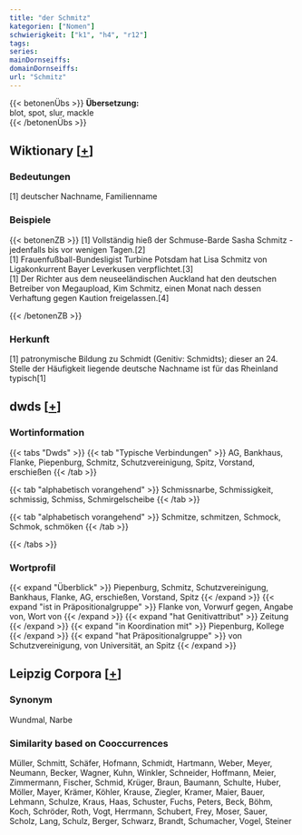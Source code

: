 ```yaml
---
title: "der Schmitz"
kategorien: ["Nomen"]
schwierigkeit: ["k1", "h4", "r12"]
tags:
series:
mainDornseiffs:
domainDornseiffs:
url: "Schmitz"
---
```


{{< betonenÜbs >}}
**Übersetzung:**  
blot, spot, slur, mackle  
{{< /betonenÜbs >}}

## Wiktionary [[+](https://de.wiktionary.org/wiki/Schmitz)]

### Bedeutungen
[1] deutscher Nachname, Familienname  

### Beispiele
{{< betonenZB >}}
[1] Vollständig hieß der Schmuse-Barde Sasha Schmitz - jedenfalls bis vor wenigen Tagen.[2]  
[1] Frauenfußball-Bundesligist Turbine Potsdam hat Lisa Schmitz von Ligakonkurrent Bayer Leverkusen verpflichtet.[3]  
[1] Der Richter aus dem neuseeländischen Auckland hat den deutschen Betreiber von Megaupload, Kim Schmitz, einen Monat nach dessen Verhaftung gegen Kaution freigelassen.[4]  

{{< /betonenZB >}}
### Herkunft
[1] patronymische Bildung zu Schmidt (Genitiv: Schmidts); dieser an 24. Stelle der Häufigkeit liegende deutsche Nachname ist für das Rheinland typisch[1]  



## dwds [[+](https://www.dwds.de/wb/Schmitz)]

### Wortinformation
{{< tabs "Dwds" >}}
{{< tab "Typische Verbindungen" >}}
AG, Bankhaus, Flanke, Piepenburg, Schmitz, Schutzvereinigung, Spitz, Vorstand, erschießen
{{< /tab >}}

{{< tab "alphabetisch vorangehend" >}}
Schmissnarbe, Schmissigkeit, schmissig, Schmiss, Schmirgelscheibe
{{< /tab >}}

{{< tab "alphabetisch vorangehend" >}}
Schmitze, schmitzen, Schmock, Schmok, schmöken
{{< /tab >}}

{{< /tabs >}}

### Wortprofil
{{< expand "Überblick" >}} Piepenburg, Schmitz, Schutzvereinigung, Bankhaus, Flanke, AG, erschießen, Vorstand, Spitz {{< /expand >}}
{{< expand "ist in Präpositionalgruppe" >}} Flanke von, Vorwurf gegen, Angabe von, Wort von {{< /expand >}}
{{< expand "hat Genitivattribut" >}} Zeitung {{< /expand >}}
{{< expand "in Koordination mit" >}} Piepenburg, Kollege {{< /expand >}}
{{< expand "hat Präpositionalgruppe" >}} von Schutzvereinigung, von Universität, an Spitz {{< /expand >}}

## Leipzig Corpora [[+](https://corpora.uni-leipzig.de/en/res?word=Schmitz&corpusId=deu_newscrawl-public_2018)]


### Synonym
Wundmal, Narbe


### Similarity based on Cooccurrences
Müller, Schmitt, Schäfer, Hofmann, Schmidt, Hartmann, Weber, Meyer, Neumann, Becker, Wagner, Kuhn, Winkler, Schneider, Hoffmann, Meier, Zimmermann, Fischer, Schmid, Krüger, Braun, Baumann, Schulte, Huber, Möller, Mayer, Krämer, Köhler, Krause, Ziegler, Kramer, Maier, Bauer, Lehmann, Schulze, Kraus, Haas, Schuster, Fuchs, Peters, Beck, Böhm, Koch, Schröder, Roth, Vogt, Herrmann, Schubert, Frey, Moser, Sauer, Scholz, Lang, Schulz, Berger, Schwarz, Brandt, Schumacher, Vogel, Steiner

